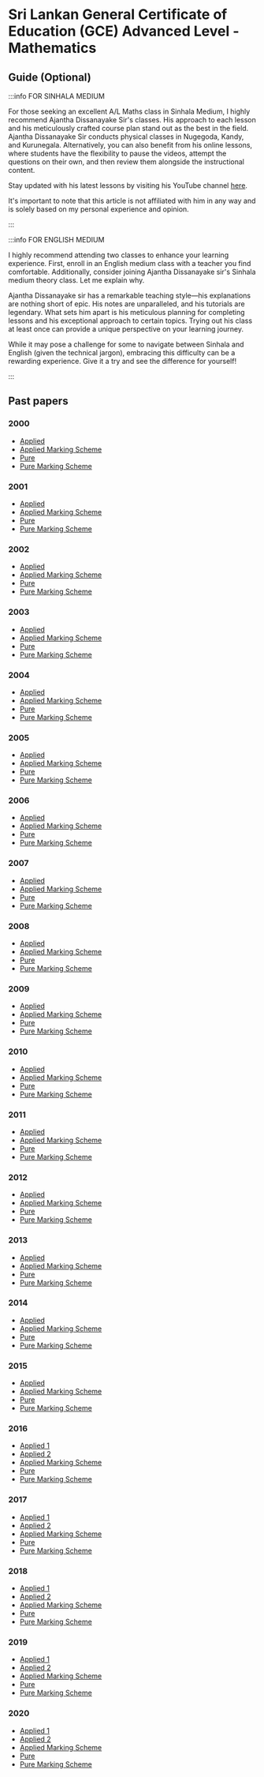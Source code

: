 # Sri Lankan General Certificate of Education (GCE) Advanced Level - Mathematics

## Guide (Optional)

:::info FOR SINHALA MEDIUM

For those seeking an excellent A/L Maths class in Sinhala Medium, I highly recommend Ajantha Dissanayake Sir's classes. His approach to each lesson and his meticulously crafted course plan stand out as the best in the field. Ajantha Dissanayake Sir conducts physical classes in Nugegoda, Kandy, and Kurunegala. Alternatively, you can also benefit from his online lessons, where students have the flexibility to pause the videos, attempt the questions on their own, and then review them alongside the instructional content.

Stay updated with his latest lessons by visiting his YouTube channel [here](https://www.youtube.com/@ajanthadissanayakeofficial8370/videos).

It's important to note that this article is not affiliated with him in any way and is solely based on my personal experience and opinion.

:::

:::info FOR ENGLISH MEDIUM

I highly recommend attending two classes to enhance your learning experience. First, enroll in an English medium class with a teacher you find comfortable. Additionally, consider joining Ajantha Dissanayake sir's Sinhala medium theory class. Let me explain why.

Ajantha Dissanayake sir has a remarkable teaching style—his explanations are nothing short of epic. His notes are unparalleled, and his tutorials are legendary. What sets him apart is his meticulous planning for completing lessons and his exceptional approach to certain topics. Trying out his class at least once can provide a unique perspective on your learning journey.

While it may pose a challenge for some to navigate between Sinhala and English (given the technical jargon), embracing this difficulty can be a rewarding experience. Give it a try and see the difference for yourself!

:::


## Past papers

### 2000

- [Applied](https://mega.nz/file/Aq4GxLhZ#wL_oPXO2M8CVwpYH0M_9buAnQfyt0SvQiwohhAuqRHo)
- [Applied Marking Scheme](https://mega.nz/file/12gyFSJC#jNPUV9IPbqwYPY4qNJW9SK0PyDcRCeMNO9GgGEq7-7o)
- [Pure](https://mega.nz/file/AjpCjK6D#CGzZa-FO8o8Hut9FDYyDnJnRUG5BT4iDMzyDg0od9lQ)
- [Pure Marking Scheme](https://mega.nz/file/k6gCQBhS#CEv0b_gI0M1IM3fHwMm6gWMZ99wh9bLchjBOrYs84BM)

### 2001

- [Applied](https://mega.nz/file/g6A2VBwD#eVd-h6p5bqc7eJSA--eTskxLbTPjUaXknp7KZcTbcG8)
- [Applied Marking Scheme](https://mega.nz/file/9ip1TAxS#3Q7r4DKbS-TTToxk6Ocpn4IxkFbhZ9CWKqCyTgPKfQk)
- [Pure](https://mega.nz/file/g2wH1KoY#skp47ZDWse0y-GF7WZTPNzDcPv8esyrIkzdx6rHyJUs)
- [Pure Marking Scheme](https://mega.nz/file/pypFBQJQ#d2_TwCutSA2Yy9xp-LejlkLDy-myDEnFN2ZTuQT3iiY)

### 2002

- [Applied](https://mega.nz/file/M7ZDBQLD#XOMC9yz0epwCP3zJjGcdXCHNkAJGFOGRfA44H2e6ydw)
- [Applied Marking Scheme](https://mega.nz/file/JioUVT5D#GGzT2wV_qc0362icsIq8PmcDnUSVh1JJFy0Vj6JRBxo)
- [Pure](https://mega.nz/file/x75HSbKS#e_RE4oEL3yKAPBAzmylqsQUoHzboXSAoQZDci-3WEVk)
- [Pure Marking Scheme](https://mega.nz/file/NnRSjLKJ#UlGQZYSbdylG-f7JsZmcIu60yrzbSGkDovHiZNyQ2GM)

### 2003

- [Applied](https://mega.nz/file/trojQDYS#d__9vJRnrbxHMHkY0SWKiCFTzPSgd2G_w1NPv-lWQvI)
- [Applied Marking Scheme](https://mega.nz/file/Uzh0QBoZ#JZlvLCdpK1aq6TZbS21RJCpbA8H_yazwMLyzgYht5xo)
- [Pure](https://mega.nz/file/si4nSC7Q#LI5lteH4-nlfo6pSATtl0dX0S217is3qhiR67YJuVRQ)
- [Pure Marking Scheme](https://mega.nz/file/MrQXUBaQ#N12Lantl7-wPFqVLqM8y5UIs9YKDnXqvELTLuP8sEEI)

### 2004

- [Applied](https://mega.nz/file/wq4nDIbJ#afDsdnHTl7xDsOzE8HCOOGeeJ7nuBzIIEMG-BKMkSnI)
- [Applied Marking Scheme](https://mega.nz/file/FqZ0FDDK#D8N7s4d_i7FZ4V_UFstKWLHylHrxI5ZhvYsdBdqS8NQ)
- [Pure](https://mega.nz/file/UqxjBKDD#EIBnHSK-RUUkmT-qGLxOf6G5ZKJ3_QqQ_kqXjiz2aY4)
- [Pure Marking Scheme](https://mega.nz/file/BmoWwYgT#ehOyeTym9TVIryIsTlE3sL79gGn135cjdAbeObdIlU4)

### 2005

- [Applied](https://mega.nz/file/h6ZBBbza#SSFcLIlbtB2Z2DiVdAwQbUpBQQM4QvAVIbnnQpEqFeo)
- [Applied Marking Scheme](https://mega.nz/file/5q5zxBSC#Fjkiuq4qlV3f-CUoxIaueqVBFeBb18KWtKua7dZhCjY)
- [Pure](https://mega.nz/file/l7QwHLzZ#hDTG0yTuoNy8rnDiXzywaa1kQ75-8ZZ3DZg7QbNVpck)
- [Pure Marking Scheme](https://mega.nz/file/tm5A3JYC#fJPCqBjWxW3UxmMznZhmUz5BkEq8bez6cq_giovwSgM)

### 2006

- [Applied](https://mega.nz/file/QuYSSbLQ#tkXY5__2dbC9C_vjViQMTM0ev20rSjFKSJoLWoOLoto)
- [Applied Marking Scheme](https://mega.nz/file/EqwzDDgR#cWi6HdEb5wQFV-Q0EhKm7GKr4fcnIoVZz1-XvFuq-AU)
- [Pure](https://mega.nz/file/RjgjgaqS#FSqYnmAoAzUbJ8m6XkdrdQezDH7gLqwRCvhCTB3eg2A)
- [Pure Marking Scheme](https://mega.nz/file/M2wilCDY#yt7LzDHjUmLmAhww69-c6xlvp_2QV6m_YS1Elb994m0)

### 2007

- [Applied](https://mega.nz/file/BjY3FSyC#Xg-N-Eirmt_BWhBnTmNSMzPi9dAwpV9DyMSi3gaw3l0)
- [Applied Marking Scheme](https://mega.nz/file/hiR3yRwC#bsEyyl4hNTvbA1t9EKEA0iTV8Ogj0v5p6JErj6POIAI)
- [Pure](https://mega.nz/file/g64HHYLK#URZQ6Lk414eaEvLyBeII-mPeu6V47GSfHpcr-xgaIEA)
- [Pure Marking Scheme](https://mega.nz/file/0m4jTIzS#m2bKlA4ITAYrh-wdlWbDlnw5KNIzZlg9NMq5QyZNl_8)

### 2008

- [Applied](https://mega.nz/file/wrAGwZTJ#7ZndAvue5yUoOJMo-Zpx4mxGACqoDRonSBgnzQSlgUM)
- [Applied Marking Scheme](https://mega.nz/file/QzgAXaxI#pUilmnLepNtqUGYXBOWb6ptVGggth4en0infsOz1NfY)
- [Pure](https://mega.nz/file/tuo0hIwL#PZ4KnneqozZDUIa-fUI3FBoyg8D99F-8sUaUndiQaMM)
- [Pure Marking Scheme](https://mega.nz/file/wioGgCAD#JPcZoANfoe1bydd09l6YCwHuBnAJquNuBNvQ6Ai9Md0)

### 2009

- [Applied](https://mega.nz/file/B7wDkDSY#it7_iODBjsCWh-7U-HtfHwlhYdeCsxteWrml2hWNhMA)
- [Applied Marking Scheme](https://mega.nz/file/8nBVUZSZ#iPwuBnEfG8_xdoOTl_2bTFMFsVEdJCupo-yOphMLmyM)
- [Pure](https://mega.nz/file/8m5DSYKQ#F2qiETOFEgs3u5MZnrXCk09ALlceBIPT1SWqMXqUezE)
- [Pure Marking Scheme](https://mega.nz/file/96RixICb#mYOZVjMovxRDp3SP1A48OaxdkClhQlEye0dboKyX8WI)

### 2010

- [Applied](https://mega.nz/file/t3RXlLZa#cwibQYOeT8MSoILwqv1dXrIpw2vILFJ7q-ME0KvRmRs)
- [Applied Marking Scheme](https://mega.nz/file/kyYjFRxB#Nnm9hcilR1kANGjK498hZ96HlVJyEvUiV9lwC5fk1z4)
- [Pure](https://mega.nz/file/IvwDyLbT#3gEO6i-AcuEEOf93xoSfSRiQNR_IMNHzVb-Doz9V0iA)
- [Pure Marking Scheme](https://mega.nz/file/Zv5nAZ5a#ost_V3Rd_2qRMLEq-arO_oaSNdyjh7LT8OobeLveavg)

### 2011

- [Applied](https://mega.nz/file/1vJDwZba#29sv7tlQdnStvglKlO4DPIbweXxJJaaIqc2xty4TIHE)
- [Applied Marking Scheme](https://mega.nz/file/8uBUmQrA#7cv2zs3IYFfBHHCT5ZKoNjK0TbKE-XLjhA4PJ6Pa624)
- [Pure](https://mega.nz/file/Q7AFAQ6Q#XBU8X8uOtcPRof8hB5Bg4hFgNznhRRxkya7oZe8eiE4)
- [Pure Marking Scheme](https://mega.nz/file/16oz1ISA#VoAqo7GK8pacWEmcCBbnPHbU8Y4F-_bIE_97LLlITR8)

### 2012

- [Applied](https://mega.nz/file/d7AEXL7K#mQGf2DdlWSZ1XY-q-zXO3xoDmx_6rOtxplhb5Vb5Dm0)
- [Applied Marking Scheme](https://mega.nz/file/hnwhjT6b#k6gNFT2berUKlbhDtqst-5oxCaGav1WFqPE37BiS3Jc)
- [Pure](https://mega.nz/file/83IUHD4Y#BKeMFCGP5n2M43AvUol1_HjqP8-55dz16il9qz1uE_U)
- [Pure Marking Scheme](https://mega.nz/file/02pDhZbI#xKGKc1ErTd4VTYhPAFdAFVcfQlP-1x6iIFM03SnzoQI)

### 2013

- [Applied](https://mega.nz/file/wrwUVSwS#CT7V35GMOrIBRY30ERAyvMCEHcjqJJ_ZkeqwQSPpTs0)
- [Applied Marking Scheme](https://mega.nz/file/56ZngCTR#AL5aQBybNitUJzdtM0kX_gAwmHnVhTZvJ6zsG7bJkoE)
- [Pure](https://mega.nz/file/Z3AzzQBC#JyspyfnXoqxPhozwSUPXTXWz3cLlyULcDvkgpTZaFfk)
- [Pure Marking Scheme](https://mega.nz/file/UvZBQIxT#h6rRwFJN61hfWYPiLHxre0vGlLhCh-ueRAZ4edczY1Y)

### 2014

- [Applied](https://mega.nz/file/UihUDDwK#6ePa6freCaVKuSZ-XijiHdu-M54b-nF0vNUNBa_WkmQ)
- [Applied Marking Scheme](https://mega.nz/file/Ei52VBzT#NVUJuzO-4MLj6sw302TJ3Gi7uK83Ni0pHK-bXW9ospk)
- [Pure](https://mega.nz/file/snIUQLTT#PWHL1QRh5Jq3doeccxQo8CBOnEZYeWeixeq5q49MLds)
- [Pure Marking Scheme](https://mega.nz/file/4yhmgaQK#MjETFEqWT0yVdhgWelksMlY2rbkZ7Oq6AsAiO9KndbM)

### 2015

- [Applied](https://mega.nz/file/omphQaYT#upsuvmLQ06xPFUk5fXZYdUQbrZ4bUUgSh1quTH77IQw)
- [Applied Marking Scheme](https://mega.nz/file/ArhllTKZ#0H5u6BFUZvJ_zYzIZ0njAVecdKSPs_MBarBYtc6PRXg)
- [Pure](https://mega.nz/file/AqhHWYqb#NXXN4oqlSlgEKjxUfk4YFmwj-_5IUMsb9FZX8QP37uk)
- [Pure Marking Scheme](https://mega.nz/file/Z64CCJQL#YURxcySb6vOki00YtQLpTRPSnh6kOYSfkNENQwM44I4)

### 2016

- [Applied 1](https://mega.nz/file/Rngw2IIQ#2jsW15otv6FZraS8QAJQAZQQj_iXAwa6Sw5LEne6r2k)
- [Applied 2](https://mega.nz/file/N3QDUZpI#oy9ZStRjaIFr7TKfW8T4aLgtDfCEfwEp6C-DizbA_m8)
- [Applied Marking Scheme](https://mega.nz/file/o3YwHKBZ#jENotV6A2TW3_dDBC2xexwm-cqqAU3nFd-rtdIImygM)
- [Pure](https://mega.nz/file/IiRjhA5Q#HeZhAo3e9fBz44N_q1w7K102H40GJqqw8TQ7fmESAqg)
- [Pure Marking Scheme](https://mega.nz/file/BzBiwIbQ#DmDrQ6hKp0OGOKsIMV9qkPqdifLJVTURtYNtywOVfVw)


### 2017

- [Applied 1](https://mega.nz/file/R6gAjK7Z#JEzUpuXEl-0Z8kBPtbDmgezudb-euJaCix61a14yd6A)
- [Applied 2](https://mega.nz/file/82hEWYIS#ZfLtwHt672yfEkPJBIhj9hlbMzHIfy2qA7iplgFcmDk)
- [Applied Marking Scheme](https://mega.nz/file/huQUWY6R#7L9phEjAA7Q5rag2E8k5hSBf_Ae7R1GDxuI-H6PmHEQ)
- [Pure](https://mega.nz/file/UjwhTQrb#UjiPkwuvhIhVKi5F4XHaGU28usNYQ-SeKVW4ctnEFyo)
- [Pure Marking Scheme](https://mega.nz/file/U6xz3BJZ#zau4ng_-ouV5fxInFmxpdgo6dS-ZpeA2gtnTUWqf6F8)

### 2018

- [Applied 1](https://mega.nz/file/pihAVRDI#sgjjV11jPW981qxpJ6x8BIspaX6_HxJTCGXdr6O2HWo)
- [Applied 2](https://mega.nz/file/oyQiWB4K#IzRmCAupjNIRLB4yS2VhNW7EXFL88VihBZxJhBRLzGI)
- [Applied Marking Scheme](https://mega.nz/file/Unh0VRjD#ZOeNLSh2esiFJC4F1OwpLhKLRrVU4APgK5N73fB8WiQ)
- [Pure](https://mega.nz/file/Au4UFCRA#kgcfNDwdqs_rrgcp02_AYg3mP_9Arq0RPixzkCUSUy4)
- [Pure Marking Scheme](https://mega.nz/file/A74A3CxT#zFAPxSzJ6xlp1CTIgQwhGoA7lWAQEmTYI6B4GnjJM-Y)

### 2019

- [Applied 1](https://mega.nz/file/pyBkWRzb#yFU9wQN3JprSlfmT-XHkJuKeAgSvw8Wg7pAxTdt3FYs)
- [Applied 2](https://mega.nz/file/hnAUHayI#SJS9kQoht1hwfFOGxqFc5LEFQDmD_0-Wl8278_OuL4s)
- [Applied Marking Scheme](https://mega.nz/file/9u4SjbgC#hhD6DhrIZYyvWOpWPu-6jrV-5Wuqcq3EA-a3htMmG7E)
- [Pure](https://mega.nz/file/N2QA0CZD#5XGgCLFoNtWkwV-I1pEvWQ8d8jUTaKWetbYYcYCplRU)
- [Pure Marking Scheme](https://mega.nz/file/9nhFXYrY#rxcha1wqeGJp2-oYSlHS-kkv9o94tIj3H2YpaPy6Fq8)

### 2020

- [Applied 1](https://mega.nz/file/RrhDDYpT#lX1cS-gHN0D99OJ-NGfeslO3xp2rVrdqMQT4jBkz5bg)
- [Applied 2](https://mega.nz/file/Bq51UZ4B#V_YtdkqbLjTJ5P0NeLPyaOhIHi-XSND2w5j0pPpd1ds)
- [Applied Marking Scheme](https://mega.nz/file/RvR0jZwC#ALJ2g65B3ZdW1VRNV4-ApPUdQ1h9jGHJtZbmIdCXzuk)
- [Pure](https://mega.nz/file/Qv4U1bDC#I698yfacPcZQ4VUtr0A64x3qNyZbzpv_4Sct8JM-FNk)
- [Pure Marking Scheme](https://mega.nz/file/svYjxJgb#DHZTS4G-5TZHAgN89x42PXpyVF0rET0nbHbnu-9thPk)
